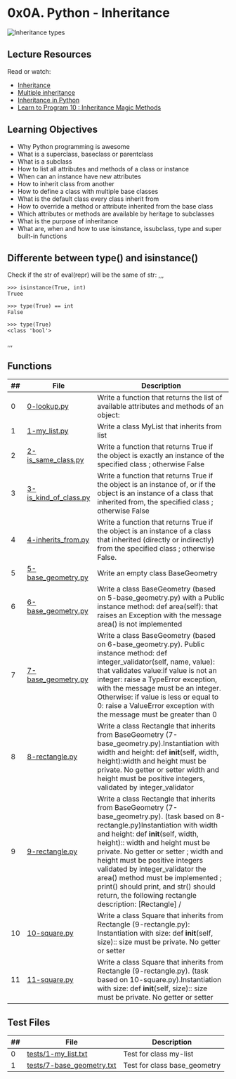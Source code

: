 # 0x0A. Python - Inheritance

![Inheritance types](https://bytesofgigabytes.com/IMAGES/java/Inheritance/typesofInheritance.png)

## Lecture Resources

Read or watch:

* [Inheritance](https://docs.python.org/3.4/tutorial/classes.html#inheritance)
* [Multiple inheritance](https://docs.python.org/3.4/tutorial/classes.html#multiple-inheritance)
* [Inheritance in Python](https://hub.packtpub.com/inheritance-python/)
* [Learn to Program 10 : Inheritance Magic Methods](https://www.youtube.com/watch?v=d8kCdLCi6Lk&ab_channel=DerekBanas)

## Learning Objectives

* Why Python programming is awesome
* What is a superclass, baseclass or parentclass
* What is a subclass
* How to list all attributes and methods of a class or instance
* When can an instance have new attributes
* How to inherit class from another
* How to define a class with multiple base classes
* What is the default class every class inherit from
* How to override a method or attribute inherited from the base class
* Which attributes or methods are available by heritage to subclasses
* What is the purpose of inheritance
* What are, when and how to use isinstance, issubclass, type and super built-in functions

## Differente between type() and isinstance()

Check if the str of eval(repr) will be the same of str:
,,,

    >>> isinstance(True, int)
    Truee

    >>> type(True) == int
    False

    >>> type(True)
    <class 'bool'>
,,,

## Functions

##|File|Description
---|---|---
0|[0-lookup.py](./0-lookup.py)|Write a function that returns the list of available attributes and methods of an object:
1|[1-my_list.py](./1-my_list.py)|Write a class MyList that inherits from list
2|[2-is_same_class.py](./2-is_same_class.py)|Write a function that returns True if the object is exactly an instance of the specified class ; otherwise False
3|[3-is_kind_of_class.py](./3-is_kind_of_class.py)|Write a function that returns True if the object is an instance of, or if the object is an instance of a class that inherited from, the specified class ; otherwise False
4|[4-inherits_from.py](./4-inherits_from.py)|Write a function that returns True if the object is an instance of a class that inherited (directly or indirectly) from the specified class ; otherwise False.
5|[5-base_geometry.py](./5-base_geometry.py)|Write an empty class BaseGeometry
6|[6-base_geometry.py](./6-base_geometry.py)|Write a class BaseGeometry (based on 5-base_geometry.py) with a Public instance method: def area(self): that raises an Exception with the message area() is not implemented
7|[7-base_geometry.py](./7-base_geometry.py)|Write a class BaseGeometry (based on 6-base_geometry.py). Public instance method: def integer_validator(self, name, value): that validates value:if value is not an integer: raise a TypeError exception, with the message <name> must be an integer. Otherwise: if value is less or equal to 0: raise a ValueError exception with the message <name> must be greater than 0
8|[8-rectangle.py](./8-rectangle.py)|Write a class Rectangle that inherits from BaseGeometry (7-base_geometry.py).Instantiation with width and height: def __init__(self, width, height):width and height must be private. No getter or setter width and height must be positive integers, validated by integer_validator
9|[9-rectangle.py](./9-rectangle.py)|Write a class Rectangle that inherits from BaseGeometry (7-base_geometry.py). (task based on 8-rectangle.py)Instantiation with width and height: def __init__(self, width, height):: width and height must be private. No getter or setter ; width and height must be positive integers validated by integer_validator the area() method must be implemented ; print() should print, and str() should return, the following rectangle description: [Rectangle] <width>/<height>
10|[10-square.py](./10-square.py)|Write a class Square that inherits from Rectangle (9-rectangle.py): Instantiation with size: def __init__(self, size):: size must be private. No getter or setter | size must be a positive integer, validated by integer_validator | the area() method must be implemented
11|[11-square.py](./11-square.py)|Write a class Square that inherits from Rectangle (9-rectangle.py). (task based on 10-square.py).Instantiation with size: def __init__(self, size):: size must be private. No getter or setter | size must be a positive integer, validated by integer_validator | the area() method must be implemented | print() should print, and str() should return, the square description: [Square] <width>/<height>

## Test Files

##|File|Description
---|---|---
0|[tests/1-my_list.txt](tests/1-my_list.txt)|Test for class my-list
1|[tests/7-base_geometry.txt](tests/7-base_geometry.txt)|Test for class base_geometry

